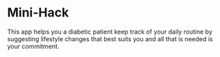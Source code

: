 # Mini-Hack

This app helps you a diabetic patient keep track of your daily routine by suggesting lifestyle changes that best suits you and all that is needed is your commitment. 
